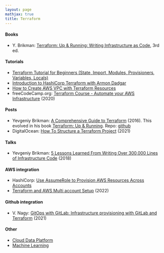 ```yaml
---
layout: page
mathjax: true
title: Terraform
---
```


#### Books
* Y. Brikman: [Terraform: Up & Running: Writing Infrastructure as Code](https://www.amazon.com/Terraform-Running-Writing-Infrastructure-Code-dp-1098116747/dp/1098116747), 3rd ed.

#### Tutorials
* [Terraform Tutorial for Beginners (State, Import, Modules, Provisioners, Variables, Locals)](https://www.youtube.com/watch?v=PNlx5M3ZbIU&list=PLiMWaCMwGJXnjNhBQF-vR2Xqal0hN9U2-)
* [Introduction to HashiCorp Terraform with Armon Dadgar](https://www.youtube.com/watch?v=h970ZBgKINg)
* [How to Create AWS VPC with Terraform Resources](https://www.youtube.com/watch?v=qnkxOwvHNt4)
* freeCodeCamp.org: [Terraform Course - Automate your AWS Infrastructure](https://www.youtube.com/watch?v=SLB_c_ayRMo) (2020)

#### Posts
* Yevgeniy Brikman: [A Comprehensive Guide to Terraform](https://blog.gruntwork.io/a-comprehensive-guide-to-terraform-b3d32832baca) (2016). This evolved in his book [Terraform: Up & Running](https://www.amazon.com/Terraform-Running-Writing-Infrastructure-Code-dp-1098116747/dp/1098116747). Repo: [github](https://github.com/gruntwork-io/intro-to-terraform)
* DigitalOcean: [How To Structure a Terraform Project](https://www.digitalocean.com/community/tutorials/how-to-structure-a-terraform-project) (2021)

#### Talks
* Yevgeniy Brikman: [5 Lessons Learned From Writing Over 300,000 Lines of Infrastructure Code](https://www.youtube.com/watch?v=RTEgE2lcyk4) (2018)

#### AWS integration
* HashiCorp: [Use AssumeRole to Provision AWS Resources Across Accounts](https://learn.hashicorp.com/tutorials/terraform/aws-assumerole?_ga=2.130460175.1484426841.1658951487-512028672.1658240950)
* [Terraform and AWS Multi account Setup](https://jhooq.com/terraform-aws-multi-account/) (2022)

#### Github integration
* V. Nagy: [GitOps with GitLab: Infrastructure provisioning with GitLab and Terraform](https://about.gitlab.com/blog/2021/11/04/gitops-with-gitlab-infrastructure-provisioning/) (2021)

#### Other
* [Cloud Data Platform](../cloud_data_platform.md)
* [Machine Learning](../machine_learning.md)

